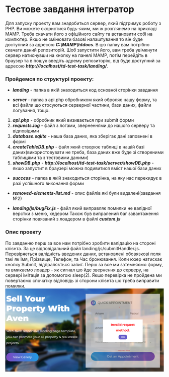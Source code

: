 # Тестове завдання інтегратор

Для запуску проекту вам знадобиться сервер, який підтримує роботу з PHP. Ви можете скористися
будь-яким, ми ж розглянемо на прикладі МАМР. Треба скачати його з офіційного сайту та встановити 
собі на компютер. Якшо не змінювати базові налаштування то він буде доступний за адресою
***C:\MAMP\htdocs***. В цю папку вам потрібно скачати даний репозиторій. Шоб запустити його, вам треба
увімкнути сервер натиснувши на кнопку на панелі MAMP, потім перейдіть в браузер та в пошук введіть адрему репозиторію, від буде доступний за адресою ***http://localhost/td-test-task/landing/***.

### Пройдемся по структурі проекту:

 - ***landing*** - папка в якій знаходиться код основної сторінки завдання 

 - ***server*** - папка з api.php обробником який оброляє нашу форму, та всі файли що стосуються серверної  частини, бази даних, файли логування, тощо.
 1. ***api.php*** - обробник який визивається при submit форми
 2. ***requests.log*** - файл з логами, зверненнями до нашого серверу та відповідями
 3. ***database.sqlite*** - наша база даних, яка зберігає дані заповнені в формі
 4. ***createTableDB.php*** - файл який створює таблиці в нашій базі даних(використовувати не треба, база даних
 вже буде зі створеними таблицями та з тестовими даними)
 5. ***showDB.php*** - ***http://localhost/td-test-task/server/showDB.php*** - якшо запустит в браузері можна подивитися вміст нашої бази даних

 - ***success*** - папка в якій знаходиться сторінка, на яку нас перекидує в разі успішного виконання форми

- ***removed-elements-list.md*** - опис файлів які були видалені(завдання №2)
- ***landing/js/bugFix.js*** - файл який виправляє помилки не валідної верстки з меню, хедером
Також був випралений баг завантаження сторінки повязаний з лоадером в файлі  ***custom.js***


### Опис проекту 

По завданню перш за все нам потрібно зробити валідацію на стороні клієнта. За це відповідальний 
файл landing/js/submitHandler.js. Перевіряється валідність введених даних, встановлені обовязкові
поля такі як Імя, Прізвище, Телефон, та Час бронювання. Коли юзер натискає кнопку Submit, відпраляється запит. Перш за все ми затемняємо форму, та вмикаємо лоадер - як сигнал шо йде звернення до серверу, на 
сервері імітація за допомогою sleep(2). Якшо перевірка не пройдена ми повертаємо спочатку відповідь 
зі сторони клієнта шо треба виправити помилки. 
![скріншот помилок](1.png)



